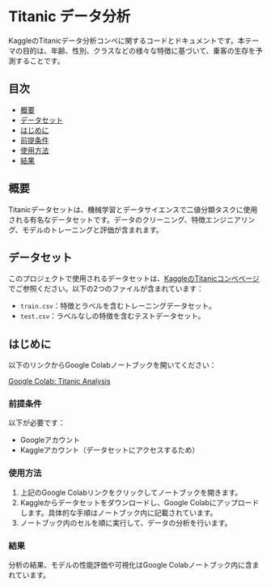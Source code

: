 # Titanic データ分析

KaggleのTitanicデータ分析コンペに関するコードとドキュメントです。本テーマの目的は、年齢、性別、クラスなどの様々な特徴に基づいて、乗客の生存を予測することです。

## 目次

- [概要](#概要)
- [データセット](#データセット)
- [はじめに](#はじめに)
- [前提条件](#前提条件)
- [使用方法](#使用方法)
- [結果](#結果)

## 概要

Titanicデータセットは、機械学習とデータサイエンスで二値分類タスクに使用される有名なデータセットです。データのクリーニング、特徴エンジニアリング、モデルのトレーニングと評価が含まれます。

## データセット

このプロジェクトで使用されるデータセットは、[KaggleのTitanicコンペページ](https://www.kaggle.com/c/titanic)でご参照ください。以下の2つのファイルが含まれています：

- `train.csv`：特徴とラベルを含むトレーニングデータセット。
- `test.csv`：ラベルなしの特徴を含むテストデータセット。

## はじめに

以下のリンクからGoogle Colabノートブックを開いてください：

[Google Colab: Titanic Analysis](https://colab.research.google.com/drive/1OFEXDtTRPVtXK8UIsFeNdn6rDnfWcuU2?hl=ja#scrollTo=moInQjCctBCz)

### 前提条件

以下が必要です：

- Googleアカウント
- Kaggleアカウント（データセットにアクセスするため）

### 使用方法

1. 上記のGoogle Colabリンクをクリックしてノートブックを開きます。
2. Kaggleからデータセットをダウンロードし、Google Colabにアップロードします。具体的な手順はノートブック内に記載されています。
3. ノートブック内のセルを順に実行して、データの分析を行います。

### 結果

分析の結果、モデルの性能評価や可視化はGoogle Colabノートブック内に含まれています。
